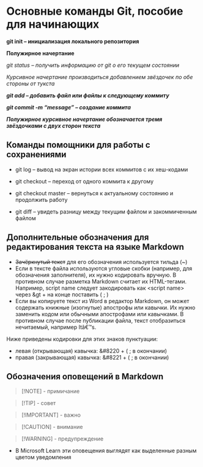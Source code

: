 # Основные команды Git, пособие для начинающих

**git init – инициализация локального репозитория**

**Полужирное начертание**

*git status – получить информацию от git о его текущем состоянии*

*Курсивное начертание производиться добавлением звёздочек по обе стороны от тукста*

***git add – добавить файл или файлы к следующему коммиту***

***git commit -m “message” – создание коммита***

***Полужирное курсивное начертание обозначается тремя звёздочками с двух сторон текста***

## Команды помощники для работы с сохранениями 

* git log – вывод на экран истории всех коммитов с их хеш-кодами

* git checkout – переход от одного коммита к другому

* git checkout master – вернуться к актуальному состоянию и продолжить работу

* git diff – увидеть разницу между текущим файлом и закоммиченным файлом

## Дополнительные обозначения для редактирования текста на языке Markdown

* ~~Зачёркнутый текст~~ для его обозначения используется тильда (~)
* Если в тексте файла используются угловые скобки (например, для обозначения заполнителя), их нужно кодировать вручную. В противном случае разметка Markdown считает их HTML-тегами. Например, script name следует закодировать как &lt;script name&gt; через  &gt + на конце поставить ( ; )
* Если вы копируете текст из Word в редактор Markdown, он может содержать книжные (изогнутые) апострофы или кавычки. Их нужно заменить кодом или обычными апострофами или кавычками. В противном случае после публикации файла, текст отобразиться нечитаемый, например Itâ€™s.

Ниже приведены кодировки для этих знаков пунктуации:
* левая (открывающая) кавычка: &#8220 + ( ;  в окончании)
* правая (закрывающая) кавычка: &#8221 + ( ; в окончании)

## Обозначения оповещений в Markdown

> [!NOTE] - примичание

> [!TIP] - совет

> [!IMPORTANT] - важно

> [!CAUTION] - внимание

> [!WARNING] - предупреждение

* В Microsoft Learn эти оповещения выглядят как выделенные разным цветом уведомления

